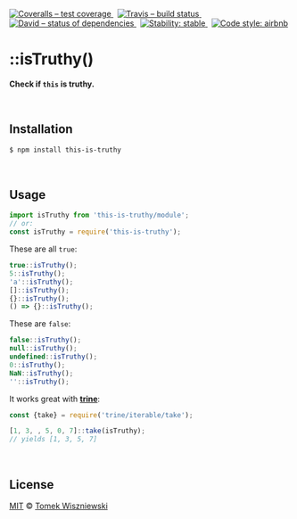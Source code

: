 [![Coveralls – test coverage
](https://img.shields.io/coveralls/tomekwi/this-is-truthy.svg?style=flat-square)
](https://coveralls.io/r/tomekwi/this-is-truthy)
 [![Travis – build status
](https://img.shields.io/travis/tomekwi/this-is-truthy/master.svg?style=flat-square)
](https://travis-ci.org/tomekwi/this-is-truthy)
 [![David – status of dependencies
](https://img.shields.io/david/tomekwi/this-is-truthy.svg?style=flat-square)
](https://david-dm.org/tomekwi/this-is-truthy)
 [![Stability: stable
](https://img.shields.io/badge/stability-stable-brightgreen.svg?style=flat-square)
](https://nodejs.org/api/documentation.html#documentation_stability_index)
 [![Code style: airbnb
](https://img.shields.io/badge/code%20style-airbnb-777777.svg?style=flat-square)
](https://github.com/airbnb/javascript)




::isTruthy()
============

**Check if `this` is truthy.**




<div                                             id="/installation">&nbsp;</div>

Installation
------------

```sh
$ npm install this-is-truthy
```




<div                                                    id="/usage">&nbsp;</div>

Usage
-----

```js
import isTruthy from 'this-is-truthy/module';
// or:
const isTruthy = require('this-is-truthy');
```

These are all `true`:

```js
true::isTruthy();
5::isTruthy();
'a'::isTruthy();
[]::isTruthy();
{}::isTruthy();
() => {}::isTruthy();
```

These are `false`:

```js
false::isTruthy();
null::isTruthy();
undefined::isTruthy();
0::isTruthy();
NaN::isTruthy();
''::isTruthy();
```

It works great with **[trine](http://npm.im/trine)**:

```js
const {take} = require('trine/iterable/take');

[1, 3, , 5, 0, 7]::take(isTruthy);
// yields [1, 3, 5, 7]
```




<div                                                  id="/license">&nbsp;</div>

License
-------

[MIT][] © [Tomek Wiszniewski][]

[MIT]: ./License.md
[Tomek Wiszniewski]: https://github.com/tomekwi
